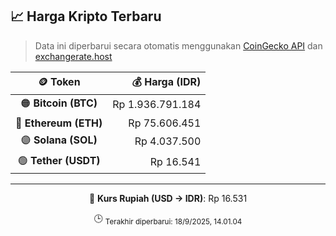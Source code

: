 

<!-- HARGA_KRIPTO -->
## 📈 Harga Kripto Terbaru

> Data ini diperbarui secara otomatis menggunakan [CoinGecko API](https://www.coingecko.com/) dan [exchangerate.host](https://exchangerate.host/)

<div align="center">

| 🪙 Token | 💰 Harga (IDR) |
|:------:|---------------:|
| 🟠 **Bitcoin (BTC)**   | Rp 1.936.791.184 |
| 🔵 **Ethereum (ETH)**  | Rp 75.606.451 |
| 🟣 **Solana (SOL)**    | Rp 4.037.500 |
| 🟢 **Tether (USDT)**   | Rp 16.541 |

---

💱 **Kurs Rupiah (USD → IDR)**: Rp 16.531

🕒 <sub>Terakhir diperbarui: 18/9/2025, 14.01.04</sub>

</div>
<!-- /HARGA_KRIPTO -->